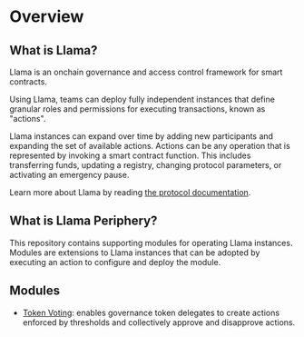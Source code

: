 # Overview

## What is Llama?

Llama is an onchain governance and access control framework for smart contracts.

Using Llama, teams can deploy fully independent instances that define granular roles and permissions for executing transactions, known as "actions".

Llama instances can expand over time by adding new participants and expanding the set of available actions. Actions can be any operation that is represented by invoking a smart contract function. This includes transferring funds, updating a registry, changing protocol parameters, or activating an emergency pause.

Learn more about Llama by reading [the protocol documentation](https://github.com/llamaxyz/llama/tree/main/docs).

## What is Llama Periphery?

This repository contains supporting modules for operating Llama instances. Modules are extensions to Llama instances that can be adopted by executing an action to configure and deploy the module.

## Modules

- [Token Voting](https://github.com/llamaxyz/llama-periphery/tree/main/docs/token-voting/README.md): enables governance token delegates to create actions enforced by thresholds and collectively approve and disapprove actions.

